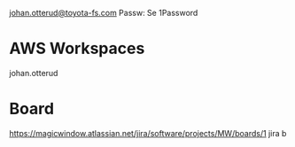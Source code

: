 johan.otterud@toyota-fs.com
Passw: Se 1Password

# AWS Workspaces
johan.otterud

# Board
https://magicwindow.atlassian.net/jira/software/projects/MW/boards/1 jira b
